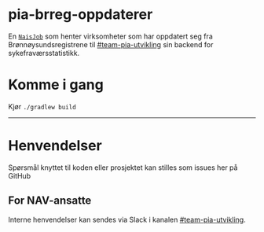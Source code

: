 # pia-brreg-oppdaterer
En [`NaisJob`](https://doc.nais.io/naisjob/) som henter virksomheter som har oppdatert seg fra Brønnøysundsregistrene til [#team-pia-utvikling](https://nav-it.slack.com/archives/C02T6RG9AE4) sin backend for sykefraværsstatistikk.

# Komme i gang

Kjør `./gradlew build`

---

# Henvendelser

Spørsmål knyttet til koden eller prosjektet kan stilles som issues her på GitHub


## For NAV-ansatte

Interne henvendelser kan sendes via Slack i kanalen [#team-pia-utvikling](https://nav-it.slack.com/archives/C02T6RG9AE4).
